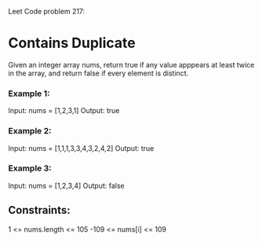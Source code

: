 Leet Code problem 217:

# Contains Duplicate

Given an integer array nums, return true if any value apppears at least twice in the array, and return false if every element is distinct.

### Example 1:

Input: nums = [1,2,3,1]
Output: true

### Example 2:

Input: nums = [1,1,1,3,3,4,3,2,4,2]
Output: true

### Example 3:

Input: nums = [1,2,3,4]
Output: false

## Constraints:

1 <= nums.length <= 105
-109 <= nums[i] <= 109
